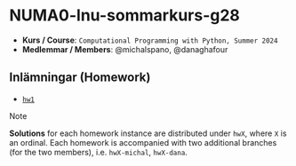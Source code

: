 # NUMA0-lnu-sommarkurs-g28

- **Kurs / Course**: `Computational Programming with Python, Summer 2024`
- **Medlemmar / Members**: @michalspano, @danaghafour

## Inlämningar (Homework)

- [`hw1`](https://github.com/michalspano/NUMA0-lnu-sommarkurs-g28/tree/hw1)

> [!NOTE]
> **Solutions** for each homework instance are distributed under `hwX`, where
> `X` is an ordinal. Each homework is accompanied with two additional branches
> (for the two members), i.e. `hwX-michal`, `hwX-dana`.
